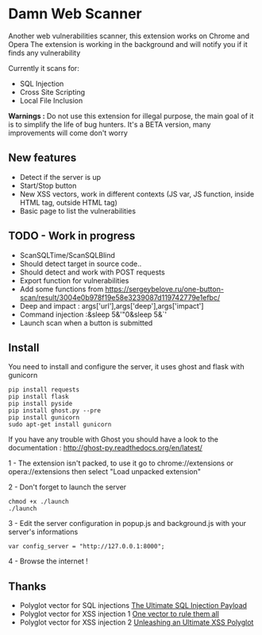 # Damn Web Scanner
Another web vulnerabilities scanner, this extension works on Chrome and Opera
The extension is working in the background and will notify you if it finds any vulnerability

Currently it scans for:
- SQL Injection
- Cross Site Scripting
- Local File Inclusion

**Warnings :** Do not use this extension for illegal purpose, the main goal of it is to simplify the life of bug hunters. It's a BETA version, many improvements will come don't worry

## New features
- Detect if the server is up
- Start/Stop button
- New XSS vectors, work in different contexts (JS var, JS function, inside HTML tag, outside HTML tag)
- Basic page to list the vulnerabilities

## TODO - Work in progress
- ScanSQLTime/ScanSQLBlind
- Should detect target in source code..
- Should detect and work with POST requests
- Export function for vulnerabilities
- Add some functions from https://sergeybelove.ru/one-button-scan/result/3004e0b978f19e58e3239087d119742779e1efbc/
- Deep and impact : args['url'],args['deep'],args['impact']
- Command injection :&sleep 5&'\"0&sleep 5&`'
- Launch scan when a button is submitted

## Install
You need to install and configure the server, it uses ghost and flask with gunicorn
```
pip install requests
pip install flask
pip install pyside
pip install ghost.py --pre
pip install gunicorn
sudo apt-get install gunicorn
```
If you have any trouble with Ghost you should have a look to the documentation : http://ghost-py.readthedocs.org/en/latest/

1 - The extension isn't packed, to use it go to chrome://extensions or opera://extensions then select "Load unpacked extension"

2 - Don't forget to launch the server
```
chmod +x ./launch
./launch
```
3 - Edit the server configuration in popup.js and background.js with your server's informations
```
var config_server = "http://127.0.0.1:8000";
```
4 - Browse the internet !

## Thanks
- Polyglot vector for SQL injections [The Ultimate SQL Injection Payload](https://labs.detectify.com/2013/05/29/the-ultimate-sql-injection-payload/)
- Polyglot vector for XSS injection 1 [One vector to rule them all](http://www.thespanner.co.uk/2010/09/15/one-vector-to-rule-them-all/)
- Polyglot vector for XSS injection 2 [Unleashing an Ultimate XSS Polyglot](https://github.com/0xsobky/HackVault/wiki/Unleashing-an-Ultimate-XSS-Polyglot)